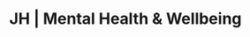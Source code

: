 ---
title: 'JH | Mental Health & Wellbeing'
layout: 'layouts/wellbeing.html'
canonical: 'https://www.justinehodgsonhypnotherapy.com/mental-health-and-wellbeing/'
background: 'wellbeing-colour'
detailswellbeing: 
    image1: 'https://res.cloudinary.com/peggy-co/image/upload/v1596191534/Well%20Being/wb3_cdssrf.jpg'
    alt1: 'A picture spelling out the phrase ''Difficult roads lead to beautiful destinations'''
    title1: 'Mental Health & Wellbeing'
    para1: 'You don’t have to go far these days to see something about Mental health and wellbeing. If you look up the definition of mental health you will get the following: Mental health includes our emotional, psychological, and social well-being. It affects how we think, feel, and act. It also helps determine how we handle stress, relate to others, and make choices. Mental health is important at every stage of life, from childhood and adolescence through adulthood.'
    para2: 'We will all at some point in our lives ‘if we haven’t already’ be effected by Mental health and without many people realising it, this present time with the global pandemic is having an effect ‘even if mildly’ it is having an effect on peoples mental health one way or another. This website has both mental and physical health covered in one way shape or form, it’s just down to finding out which combination of products you would like to utilise and how often you would like to access me as your friendly professional guide.'
    para3: 'How can you hire me? You can simply book a ''free'' time slot to chat to me or drop me an email. You may just decide you want me as your CBT/Hypnosis therapist or Just as a Yin Yoga therapy Teacher. Stress relief coach, I''m here and I''m flexible as each client is unique and deserving of the right mixture of guidance and support. The combination and choice is yours, I will be happy to guide you to the correct combination of products once you connect with me.'
    para4: 'There really is no reason to suffer or think that you can''t be helped or it''s silly to reach out regarding mental health. If you are reading this page then you are here for a reason and the honesty of your situation has brought you to my site for you to make some positive changes for your future.'
    para5: 'I am holding space for you. Speak soon.'
    button: 'wellbeingButton'
---